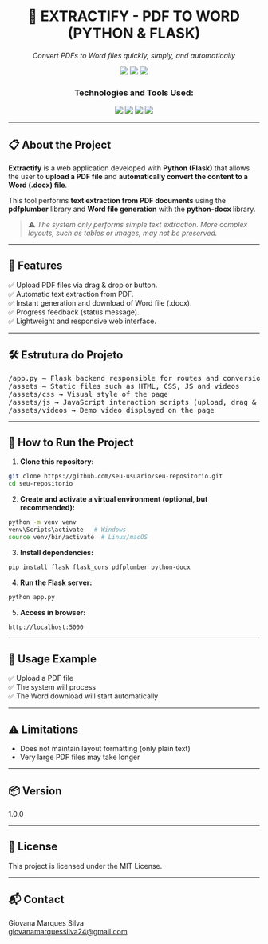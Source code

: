 <h1 align="center">📄 EXTRACTIFY - PDF TO WORD (PYTHON & FLASK)</h1>

<p align="center"><em>Convert PDFs to Word files quickly, simply, and automatically</em></p>

<p align="center">
  <img src="https://img.shields.io/badge/last%20commit-june-blue?style=flat-square" />
  <img src="https://img.shields.io/badge/python-100%25-3776AB?style=flat-square&logo=python&logoColor=white" />
  <img src="https://img.shields.io/badge/technologies-4-blue?style=flat-square" />
</p>

<h3 align="center">Technologies and Tools Used:</h3>

<p align="center">
  <img src="https://img.shields.io/badge/Python-3776AB?style=for-the-badge&logo=python&logoColor=white" />
  <img src="https://img.shields.io/badge/Flask-000000?style=for-the-badge&logo=flask&logoColor=white" />
  <img src="https://img.shields.io/badge/HTML5-E34F26?style=for-the-badge&logo=html5&logoColor=white" />
  <img src="https://img.shields.io/badge/CSS3-1572B6?style=for-the-badge&logo=css3&logoColor=white" />
</p>

---

## 📋 About the Project

**Extractify** is a web application developed with **Python (Flask)** that allows the user to **upload a PDF file** and **automatically convert the content to a Word (.docx) file**.

This tool performs **text extraction from PDF documents** using the **pdfplumber** library and **Word file generation** with the **python-docx** library.

> ⚠️ *The system only performs simple text extraction. More complex layouts, such as tables or images, may not be preserved.*

---

## 🧠 Features

✅ Upload PDF files via drag & drop or button. <br>
✅ Automatic text extraction from PDF. <br>
✅ Instant generation and download of Word file (.docx). <br>
✅ Progress feedback (status message). <br>
✅ Lightweight and responsive web interface.

---

## 🛠 Estrutura do Projeto

<pre>
/app.py → Flask backend responsible for routes and conversion logic
/assets → Static files such as HTML, CSS, JS and videos
/assets/css → Visual style of the page
/assets/js → JavaScript interaction scripts (upload, drag & drop, etc.)
/assets/videos → Demo video displayed on the page
</pre>

---

## 🚀 How to Run the Project

1. **Clone this repository:**

```bash
git clone https://github.com/seu-usuario/seu-repositorio.git
cd seu-repositorio
```

2. **Create and activate a virtual environment (optional, but recommended):**

```bash
python -m venv venv
venv\Scripts\activate   # Windows
source venv/bin/activate  # Linux/macOS
```

3. **Install dependencies:**

```bash
pip install flask flask_cors pdfplumber python-docx
```

4. **Run the Flask server:**

```bash
python app.py
```

5. **Access in browser:**

```
http://localhost:5000
```

---

## 📂 Usage Example

✅ Upload a PDF file <br>
✅ The system will process <br>
✅ The Word download will start automatically

---

## ⚠️ Limitations

- Does not maintain layout formatting (only plain text) <br>
- Very large PDF files may take longer

---

## 📦 Version

1.0.0

---

## 📄 License

This project is licensed under the MIT License.

---

## 📬 Contact

Giovana Marques Silva  
giovanamarquessilva24@gmail.com

